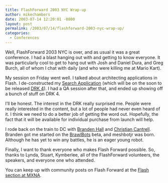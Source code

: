 ```yaml
---
title: FlashForward 2003 NYC Wrap-up
author: mikechambers
date: 2003-07-14 12:20:01 -0800
layout: post
permalink: /2003/07/14/flashforward-2003-nyc-wrap-up/
categories:
  - Conferences
---
```



Well, FlashForward 2003 NYC is over, and as usual it was a great conference. I had a blast hanging out with and getting to know everyone. It was particularly cool to get to hang out with Josh and Daniel Dura, and Greg Burch, all of whom I chat with daily (and who were killing me at Mario Kart).

My session on Friday went well. I talked about architecting applications in Flash. I de-constructed my [Search Application][1] (which will be on the soon to be released [DRK 4][2]). I had a QA session after that, and ended up showing off a bunch of stuff on DRK 4.

I&#8217;ll be honest. The interest in the DRK really surprised me. People were really interested in the content, but a lot of people had never even heard of it. I think we need to do a better job of getting the word out. Hopefully, the fact that it will be available for individual purchase from launch will help.

I rode back on the train to DC with [Branden Hall][3] and [Christian Cantrell][4]. Branden got me started on the [BrawlBots][5] beta, and meshbotjr was born. Although he has yet to win any battles, he is an eager young robot.

Finally, I want to thank everyone who makes Flash Forward possible. So, thanks to Lynda, Stuart, Kymberlee, all of the FlashForward volunteers, the speakers, and everyone one who attended.

You can keep up with community posts on Flash Forward at the [Flash section at MXNA][6].

 [1]: /mesh/archives/002351.cfm
 [2]: http://www.macromedia.com/go/drk4/
 [3]: http://www.waxpraxis.org
 [4]: /cantrell/
 [5]: http://www.waxpraxis.org/archives/000113.html
 [6]: /mxna/index.cfm?category=Flash